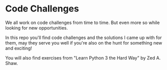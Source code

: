 # Code Challenges

We all work on code challenges from time to time. But even more so while looking for new opportunities.

In this repo you'll find code challenges and the solutions I came up with for them, may they serve you well if you're also on the hunt for something new and exciting!

You will also find exercises from "Learn Python 3 the Hard Way" by Zed A. Shaw.
